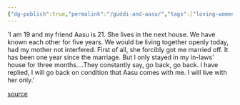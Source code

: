 ```yaml
---
{"dg-publish":true,"permalink":"/guddi-and-aasu/","tags":["loving-women-being-lesbian-in-unprivileged-india"],"created":"","updated":""}
---
```


'I am 19 and my friend Aasu is 21. She lives in the next house. We have known each other for five years. We would be living together openly today, had my mother not interfered. First of all, she forcibly got me married off. It has been one year since the marriage. But I only stayed in my in-laws' house for three months....They constantly say, go back, go back. I have replied, I will go back on condition that Aasu comes with me. I will live with her only.'

[source](https://www.goodreads.com/book/show/1340679.Loving_Women)